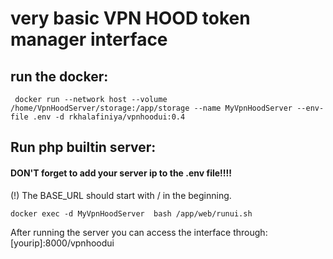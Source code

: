# very basic VPN HOOD token manager interface

## run the docker:

`` docker run --network host --volume /home/VpnHoodServer/storage:/app/storage --name MyVpnHoodServer --env-file .env -d rkhalafiniya/vpnhoodui:0.4``

## Run php builtin server:

#### DON'T forget to add your server ip to the .env file!!!!
(!) The BASE_URL should start with / in the beginning.

``docker exec -d MyVpnHoodServer  bash /app/web/runui.sh``

After running the server you can access the interface through: 
[yourip]:8000/vpnhoodui


